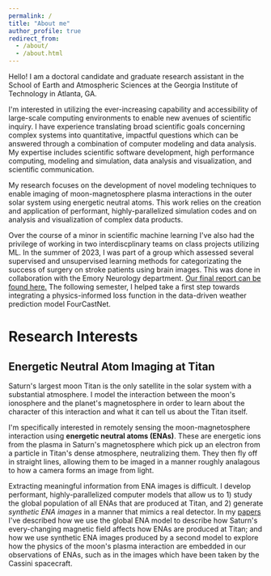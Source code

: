 ```yaml
---
permalink: /
title: "About me"
author_profile: true
redirect_from: 
  - /about/
  - /about.html
---
```


Hello! I am a doctoral candidate and graduate research assistant in the School of Earth and Atmospheric Sciences at the Georgia Institute of Technology in Atlanta, GA.

I'm interested in utilizing the ever-increasing capability and accessibility of large-scale computing environments to enable new avenues of scientific inquiry. I have experience translating broad scientific goals concerning complex systems into quantitative, impactful questions which can be answered through a combination of computer modeling and data analysis. My expertise includes scientific software development, high performance computing, modeling and simulation, data analysis and visualization, and scientific communication.

My research focuses on the development of novel modeling techniques to enable imaging of moon-magnetosphere plasma interactions in the outer solar system using energetic neutral atoms. This work relies on the creation and application of performant, highly-parallelized simulation codes and on analysis and visualization of complex data products.

Over the course of a minor in scientific machine learning I've also had the privilege of working in two interdiscplinary teams on class projects utilizing ML. In the summer of 2023, I was part of a group which assessed several supervised and unsupervised learning methods for categorizating the success of surgery on stroke patients using brain images. This was done in collaboration with the Emory Neurology department. [Our final report can be found here.](https://codingsoo.github.io/CS-7461-Project/) The following semester, I helped take a first step towards integrating a physics-informed loss function in the data-driven weather prediction model FourCastNet. 

Research Interests
======

Energetic Neutral Atom Imaging at Titan
------
Saturn's largest moon Titan is the only satellite in the solar system with a substantial atmosphere. I model the interaction between the moon's ionosphere and the planet's magnetosphere in order to learn about the character of this interaction and what it can tell us about the Titan itself.

I'm specifically interested in remotely sensing the moon-magnetosphere interaction using **energetic neutral atoms (ENAs)**. These are energetic ions from the plasma in Saturn's magnetosphere which pick up an electron from a particle in Titan's dense atmosphere, neutralizing them. They then fly off in straight lines, allowing them to be imaged in a manner roughly analagous to how a camera forms an image from light.

Extracting meaningful information from ENA images is difficult. I develop performant, highly-parallelized computer models that allow us to 1) study the global population of all ENAs that are produced at Titan, and 2) generate *synthetic ENA images* in a manner that mimics a real detector. In my [papers](tylertippens.github.io/publications) I've described how we use the global ENA model to describe how Saturn's every-changing magnetic field affects how ENAs are produced at Titan; and how we use synthetic ENA images produced by a second model to explore how the physics of the moon's plasma interaction are embedded in our observations of ENAs, such as in the images which have been taken by the Cassini spacecraft.
